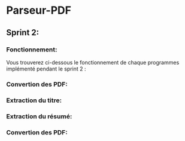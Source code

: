 # Parseur-PDF

## Sprint 2:

### Fonctionnement:

Vous trouverez ci-dessous le fonctionnement de chaque programmes implémenté pendant le sprint 2 :

### Convertion des PDF:


### Extraction du titre:


### Extraction du résumé:


### Convertion des PDF:

